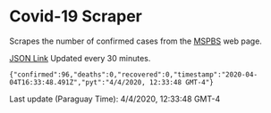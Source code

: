 # Covid-19 Scraper

Scrapes the number of confirmed cases from the [MSPBS](https://www.mspbs.gov.py/covid-19.php) web page.

[JSON Link](https://jmayalag.github.io/covid19-scrape/cases.json)
Updated every 30 minutes.
```
{"confirmed":96,"deaths":0,"recovered":0,"timestamp":"2020-04-04T16:33:48.491Z","pyt":"4/4/2020, 12:33:48 GMT-4"}
```
Last update (Paraguay Time): 4/4/2020, 12:33:48 GMT-4